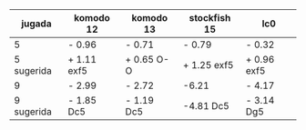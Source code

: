 | jugada | komodo 12 | komodo 13 | stockfish 15 | lc0 |
|--------|-----------|-----------|--------------|-----|
| 5      | - 0.96    | - 0.71    |- 0.79 |- 0.32| 
| 5 sugerida | + 1.11 exf5  | + 0.65 O-O|+ 1.25   exf5   |+ 0.96 exf5|
| 9      | - 2.99    | - 2.72    |-6.21|- 4.17 |
| 9 sugerida   | - 1.85  Dc5   |- 1.19 Dc5 |-4.81 Dc5 |- 3.14 Dg5|
